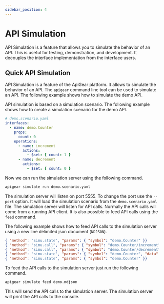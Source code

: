 ```yaml
---
sidebar_position: 4
---
```


# API Simulation

API Simulation is a feature that allows you to simulate the behavior of an API. This is useful for testing, demonstration, and development. It decouples the interface implementation from the interface users.

## Quick API Simulation

API Simulation is a feature of the ApiGear platform. It allows to simulate the behavior of an API. The `apigear` command line tool can be used to simulate an API. The following example shows how to simulate the demo API.

API simulation is based on a simulation scenario. The following example shows how to create a simulation scenario for the demo API.

```yaml
# demo.scenario.yaml
interfaces:
  - name: demo.Counter
    props:
      count: 0
    operations:
      - name: increment
        actions:
          - $set: { count: 1 }
      - name: decrement
        actions:
          - $set: { count: 0 }
```

Now we can run the simulation server using the following command.

```bash
apigear simulate run demo.scenario.yaml
```

The simulation server will listen on port 5555. To change the port use the `--port` option. It will load the simulation scenario from the `demo.scenario.yaml` file. The simulation server will listen for API calls. Normally the API calls will come from a running API client. It is also possible to feed API calls using the `feed` command.

The following example shows how to feed API calls to the simulation server using a new line delimited json document (`NDJSON`).

```json
{ "method": "simu.state", "params": { "symbol": "demo.Counter" }}
{ "method": "simu.call", "params": { "symbol": "demo.Counter/increment", "data": { "step": 1 } }}
{ "method": "simu.call", "params": { "symbol": "demo.Counter/decrement", "data": { "step": 2 } }}
{ "method": "simu.state", "params": { "symbol": "demo.Counter", "data": { "count": 4 } }}
{ "method": "simu.state", "params": { "symbol": "demo.Counter" }}
```

To feed the API calls to the simulation server just run the following command.

```bash
apigear simulate feed demo.ndjson
```

This will send the API calls to the simulation server. The simulation server will print the API calls to the console.
